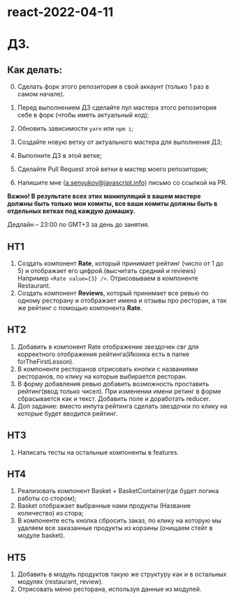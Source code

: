# react-2022-04-11
# ДЗ.

## Как делать:

0. Сделать форк этого репозитория в свой аккаунт (только 1 раз в самом начале).

1. Перед выполнением ДЗ сделайте пул мастера этого репозитория себе в форк (чтобы иметь актуальный код);
2. Обновить зависимости `yarn` или `npm i`;
3. Создайте новую ветку от актуального мастера для выполнения ДЗ;
4. Выполните ДЗ в этой ветке;
5. Сделайте Pull Request этой ветки в мастер моего репозитория;
6. Напишите мне (a.senyukov@javascript.info) письмо со ссылкой на PR.

**Важно! В результате всех этих манипуляций в вашем мастере должны быть только мои комиты, все ваши комиты должны быть в отдельных ветках под каждую домашку.**

Дедлайн – 23:00 по GMT+3 за день до занятия.

## HT1

1. Создать компонент **Rate**, который принимает рейтинг (число от 1 до 5) и отображает его цифрой.(высчитать средний и reviews) Например `<Rate value={3} />`. Отрисовываем в компоненте Restaurant.
2. Создать компонент **Reviews**, который принимает все ревью по одному ресторану и отображает имена и отзывы про ресторан, а так же рейтинг с помощью компонента **Rate**.

## HT2

1. Добавить в компонент Rate отображение звездочек свг для корректного отображения рейтинга(Иконка есть в папке forTheFirstLesson).
2. В компоненте ресторанов отрисовать кнопки с названиями ресторанов, по клику на которые выбирается ресторан.
3. В форму добавления ревью добавить возможность проставить рейтинг(ввод только чисел). При изменении имени ретинг в форме сбрасывается как и текст. Добавить поле и доработать reducer.
4. Доп задание: вместо инпута рейтинга сделать звездочки по клику на которые будет вводится рейтинг.


## HT3

1. Написать тесты на остальные компоненты в features.

## HT4

1. Реализовать компонент Basket + BasketContainer(где будет логика работы со стором);
2. Basket отображает выбранные нами продукты (Название      количество) из стора;
3. В компоненте есть кнопка сбросить заказ, по клику на которую мы удаляем все заказанные продукты из корзины (очищаем стейт в модуле basket).

## HT5

1. Добавить в модуль продуктов такую же структуру как и в остальных модулях (restaurant, review).
2. Отрисовать меню ресторана, используя данные из модулей.